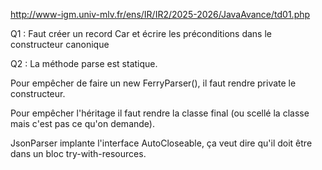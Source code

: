 http://www-igm.univ-mlv.fr/ens/IR/IR2/2025-2026/JavaAvance/td01.php

Q1 : Faut créer un record Car et écrire les préconditions dans le constructeur canonique

Q2 : La méthode parse est statique. 

Pour empêcher de faire un new FerryParser(), il faut rendre private le constructeur.

Pour empêcher l'héritage il faut rendre la classe final (ou scellé la classe mais c'est pas ce qu'on demande).

JsonParser implante l'interface AutoCloseable, ça veut dire qu'il doit être dans un bloc try-with-resources.
